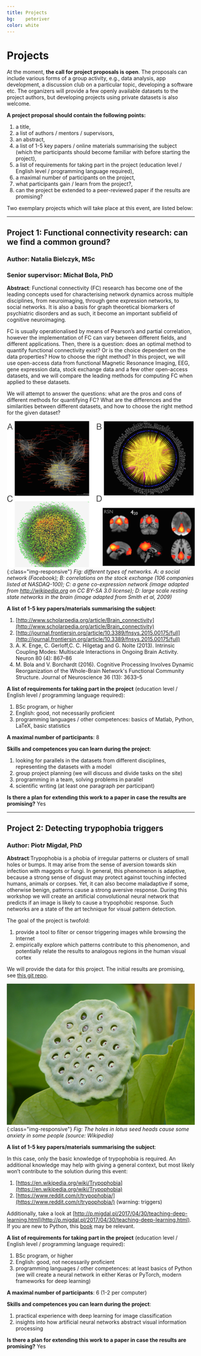```yaml
---
title: Projects
bg:    peteriver
color: white
---
```

# Projects

At the moment, **the call for project proposals is open**. The proposals can include various forms of a group activity, e.g., data analysis, app development, a discussion club on a particular topic, developing a software etc. The organizers will provide a few openly available datasets to the project authors, but developing projects using private datasets is also welcome. 

**A project proposal should contain the following points:**
1. a title, 
2. a list of authors / mentors / supervisors,
3. an abstract,
4. a list of 1-5 key papers / online materials summarising the subject (which the participants should become familiar with before starting the project),
5. a list of requirements for taking part in the project (education level / English level / programming language required),
6. a maximal number of participants on the project,
7. what participants gain / learn from the project?,
8. can the project be extended to a peer-reviewed paper if the results are promising?

Two exemplary projects which will take place at this event, are listed below:

---



## <a id="connectivity"></a> Project 1: Functional connectivity research: can we find a common ground? 

### Author: Natalia Bielczyk, MSc

### Senior supervisor: Michał Bola, PhD 
**Abstract**: Functional connectivity (FC) research has become one of the leading concepts used for characterising network dynamics across multiple disciplines, from neuroimaging, through gene expression networks, to social networks. It is also a basis for graph theoretical biomarkers of psychiatric disorders and as such, it become an important subfield of cognitive neuroimaging. 

FC is usually operationalised by means of Pearson’s and partial correlation, however the implementation of FC can vary between different fields, and different applications. Then, there is a question: does an optimal method to quantify functional connectivity exist? Or is the choice dependent on the data properties? How to choose the right method? In this project, we will use open-access data from functional Magnetic Resonance Imaging, EEG, gene expression data, stock exchange data and a few other open-access datasets, and we will compare the leading methods for computing FC when applied to these datasets. 

We will attempt to answer the questions: what are the pros and cons of different methods for quantifying FC? What are the differences and the similarities between different datasets, and how to choose the right method for the given dataset? 

![image-title-here](/img/projekt1.png){:class="img-responsive"}
*Fig: different types of networks. A: a social network (Facebook); B: correlations on the stock exchange (106 companies listed at NASDAQ-100); C: a gene co-expression network (image adapted from http://wikipedia.org on CC BY-SA 3.0 license); D: large scale resting state networks in the brain (image adapted from Smith et al, 2009)*

**A list of 1-5 key papers/materials summarising the subject**: 

1. [http://www.scholarpedia.org/article/Brain_connectivity](http://www.scholarpedia.org/article/Brain_connectivity)
2. [http://journal.frontiersin.org/article/10.3389/fnsys.2015.00175/full](http://journal.frontiersin.org/article/10.3389/fnsys.2015.00175/full)
3. A. K. Enge, C. Gerloff,C. C. Hilgetag and G. Nolte (2013). Intrinsic Coupling Modes: Multiscale Interactions in Ongoing Brain Activity. Neuron 80 (4): 867–86 
4. M. Bola and V. Borchardt (2016). Cognitive Processing Involves Dynamic Reorganization of the Whole-Brain Network's Functional Community Structure. Journal of Neuroscience 36 (13): 3633–5 



**A list of requirements for taking part in the project** (education level / English level / programming language required): 
1. BSc program, or higher 
2. English: good, not necessarily proficient 
3.  programming languages / other competences: basics of Matlab, Python, LaTeX, basic statistics
 
**A maximal number of participants**: 8 

**Skills and competences you can learn during the project**: 


1. looking for parallels in the datasets from different disciplines, representing the datasets with a model 
2. group project planning (we will discuss and divide tasks on the site) 
3.  programming in a team, solving problems in parallel 
4.  scientific writing (at least one paragraph per participant) 


**Is there a plan for extending this work to a paper in case the results are promising?** Yes 

---
<a id="trypophobia"></a> 
## Project 2: Detecting trypophobia triggers 

### Author: Piotr Migdał, PhD


**Abstract**:Trypophobia is a phobia of irregular patterns or clusters of small holes or bumps. It may arise from the sense of aversion towards skin infection with maggots or fungi. In general, this phenomenon is adaptive, because a strong sense of disgust may protect against touching infected humans, animals or corpses. Yet, it can also become maladaptive if some, otherwise benign, patterns cause a strong aversive response. During this workshop we will create an artificial convolutional neural network that predicts if an image is likely to cause a trypophobic response. Such networks are a state of the art technique for visual pattern detection.

The goal of the project is twofold:

1. provide a tool to filter or censor triggering images while browsing the Internet
2. empirically explore which patterns contribute to this phenomenon, and potentially relate the results to analogous regions in the human visual cortex

We will provide the data for this project. The initial results are promising, see [this git repo](https://github.com/grzegorz225/trypophobia-detector). 

![image-title-here](/img/projekt2.jpg){:class="img-responsive"}
*Fig: The holes in lotus seed heads cause some anxiety in some people (source: Wikipedia)*

**A list of 1-5 key papers/materials summarising the subject**: 

In this case, only the basic knowledge of trypophobia is required. An additional knowledge may help with giving a general context, but most likely won’t contribute to the solution during this event:
1. [https://en.wikipedia.org/wiki/Trypophobia](https://en.wikipedia.org/wiki/Trypophobia)
2. [https://www.reddit.com/r/trypophobia/](https://www.reddit.com/r/trypophobia/) (warning: triggers)

Additionally, take a look at [http://p.migdal.pl/2017/04/30/teaching-deep-learning.html](http://p.migdal.pl/2017/04/30/teaching-deep-learning.html).
If you are new to Python, this [book](http://www.southampton.ac.uk/~fangohr/teaching/python/book.html)  may be relevant.


**A list of requirements for taking part in the project** (education level / English level / programming language required): 
1. BSc program, or higher 
2.  English: good, not necessarily proficient 
3. programming languages / other competences: at least basics of Python (we will create a neural network in either Keras or PyTorch, modern frameworks for deep learning)

**A maximal number of participants**: 6 (1-2 per computer)

**Skills and competences you can learn during the project**: 
1. practical experience with deep learning for image classification
2. insights into how artificial neural networks abstract visual information processing

**Is there a plan for extending this work to a paper in case the results are promising?** Yes

